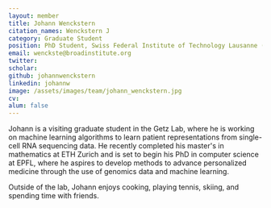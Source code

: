```yaml
---
layout: member
title: Johann Wenckstern
citation_names: Wenckstern J
category: Graduate Student
position: PhD Student, Swiss Federal Institute of Technology Lausanne (EPFL) - Computer Science
email: wenckste@broadinstitute.org
twitter: 
scholar: 
github: johannwenckstern
linkedin: johannw
image: /assets/images/team/johann_wenckstern.jpg
cv: 
alum: false
---
```


Johann is a visiting graduate student in the Getz Lab, where he is working on machine learning algorithms to learn patient representations from single-cell RNA sequencing data. He recently completed his master's in mathematics at ETH Zurich and is set to begin his PhD in computer science at EPFL, where he aspires to develop methods to advance personalized medicine through the use of genomics data and machine learning.

Outside of the lab, Johann enjoys cooking, playing tennis, skiing, and spending time with friends.
